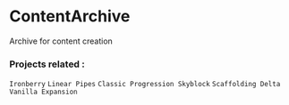 # ContentArchive
Archive for content creation
### Projects related :
`Ironberry`
`Linear Pipes`
`Classic Progression Skyblock`
`Scaffolding Delta`
`Vanilla Expansion`
